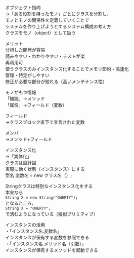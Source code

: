 オブジェクト指向  
→「ある役割を持ったモノ」ごとにクラスを分割し、  
  モノとモノの関係性を定義していくことで  
  システムを作り上げようとするシステム構成の考え方  
  クラスをモノ（object）として扱う  
  
メリット  
分担した開発が容易  
読みやすい・わかりやすい・テストが楽  
再利用可  
使うクラスのみインスタンス化することでメモリ節約・高速化  
管理・特定がしやすい  
修正が必要な部分が絞れる（高いメンテナンス性）  
  
モノがもつ情報  
「機能」→メソッド  
「属性」→フィールド（変数）  
  
フィールド  
→クラスブロック直下で宣言された変数  
  
メンバ  
→メソッド+フィールド  
  
インスタンス化  
→「実体化」  
  クラスは設計図  
  実際に動く状態（インスタンス）にする  
型名 変数名 = new クラス名（）;
  
Stringクラスは特別なインスタンス化をする  
本来なら  
`String X = new String("QWERTY");`  
となるところ、  
`String X = "QWERTY";`  
で済むようになっている（擬似プリミティブ）  
  
インスタンスの活用  
・「インスタンス名.変数名」  
  インスタンスが保有する変数を参照できる  
・「インスタンス名.メソッド名（引数）」  
  インスタンスが保有するメソッドを起動できる  
